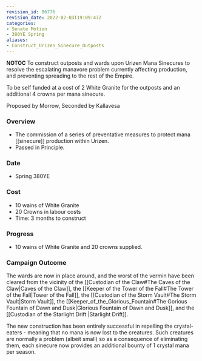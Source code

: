```yaml
---
revision_id: 86776
revision_date: 2022-02-03T19:09:47Z
categories:
- Senate Motion
- 380YE Spring
aliases:
- Construct_Urizen_Sinecure_Outposts
---
```



__NOTOC__
To construct outposts and wards upon Urizen Mana Sinecures to resolve the escalating manavore problem currently affecting production, and preventing spreading to the rest of the Empire.

To be self funded at a cost of 2 White Granite for the outposts and an additional 4 crowns per mana sinecure.

Proposed by Morrow, Seconded by Kallavesa 

### Overview
* The commission of a series of preventative measures to protect mana [[sinecure]] production within Urizen.
* Passed in Principle.

### Date
* Spring 380YE

### Cost
* 10 wains of White Granite
* 20 Crowns in labour costs
* Time: 3 months to construct

### Progress
* 10 wains of White Granite and 20 crowns supplied.

### Campaign Outcome
The wards are now in place around, and the worst of the vermin have been cleared from the vicinity of the [[Custodian of the Claw#The Caves of the Claw|Caves of the Claw]], the [[Keeper of the Tower of the Fall#The Tower of the Fall|Tower of the Fall]], the [[Custodian of the Storm Vault#The Storm Vault|Storm Vault]], the [[Keeper_of_the_Glorious_Fountain#The Gorious Fountain of Dawn and Dusk|Glorious Fountain of Dawn and Dusk]], and the [[Custodian of the Starlight Drift |Starlight Drift]]. 

The new construction has been entirely successful in repelling the crystal-eaters - meaning that no mana is now lost to the creatures. Such creatures are normally a problem (albeit small) so as a consequence of eliminating them, each sinecure now provides an additional bounty of 1 crystal mana per season.